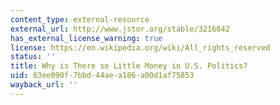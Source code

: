 ```yaml
---
content_type: external-resource
external_url: http://www.jstor.org/stable/3216842
has_external_license_warning: true
license: https://en.wikipedia.org/wiki/All_rights_reserved
status: ''
title: Why is There so Little Money in U.S. Politics?
uid: 83ee090f-7bbd-44ae-a186-a00d1af75853
wayback_url: ''
---
```

